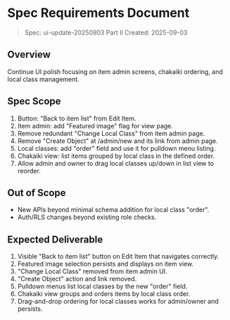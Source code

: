 # Spec Requirements Document

> Spec: ui-update-20250903 Part II
> Created: 2025-09-03

## Overview
Continue UI polish focusing on item admin screens, chakaiki ordering, and local class management.

## Spec Scope
1. Button: "Back to item list" from Edit Item.
2. Item admin: add "Featured image" flag for view page.
3. Remove redundant "Change Local Class" from item admin page.
4. Remove "Create Object" at /admin/new and its link from admin page.
5. Local classes: add "order" field and use it for pulldown menu listing.
6. Chakaiki view: list items grouped by local class in the defined order.
7. Allow admin and owner to drag local classes up/down in list view to reorder.

## Out of Scope
- New APIs beyond minimal schema addition for local class "order".
- Auth/RLS changes beyond existing role checks.

## Expected Deliverable
1. Visible "Back to item list" button on Edit Item that navigates correctly.
2. Featured image selection persists and displays on item view.
3. "Change Local Class" removed from item admin UI.
4. "Create Object" action and link removed.
5. Pulldown menus list local classes by the new "order" field.
6. Chakaiki view groups and orders items by local class order.
7. Drag-and-drop ordering for local classes works for admin/owner and persists.
